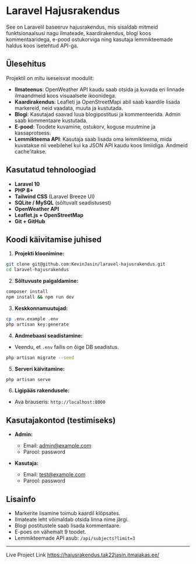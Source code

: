 # Laravel Hajusrakendus

See on Laravelil baseeruv hajusrakendus, mis sisaldab mitmeid funktsionaalsusi nagu ilmateade, kaardirakendus, blogi koos kommentaaridega, e-pood ostukorviga ning kasutaja lemmikteemade haldus koos isetehtud API-ga.

## Ülesehitus

Projektil on mitu iseseisvat moodulit:

- **Ilmateenus**: OpenWeather API kaudu saab otsida ja kuvada eri linnade ilmaandmeid koos visuaalsete ikoonidega.
- **Kaardirakendus**: Leafleti ja OpenStreetMapi abil saab kaardile lisada markereid, neid vaadata, muuta ja kustutada.
- **Blogi**: Kasutajad saavad luua blogipostitusi ja kommenteerida. Admin saab kommentaare kustutada.
- **E-pood**: Toodete kuvamine, ostukorv, koguse muutmine ja kassaprotsess.
- **Lemmikteema API**: Kasutaja saab lisada oma lemmikteema, mida kuvatakse nii veebilehel kui ka JSON API kaudu koos limiidiga. Andmeid cache’itakse.

## Kasutatud tehnoloogiad

- **Laravel 10**
- **PHP 8+**
- **Tailwind CSS** (Laravel Breeze UI)
- **SQLite / MySQL** (sõltuvalt seadistusest)
- **OpenWeather API**
- **Leaflet.js + OpenStreetMap**
- **Git + GitHub**

## Koodi käivitamise juhised

1. **Projekti kloonimine:**
```bash
git clone git@github.com:KevinJasin/laravel-hajusrakendus.git
cd laravel-hajusrakendus
```

2. **Sõltuvuste paigaldamine:**
```bash
composer install
npm install && npm run dev
```

3. **Keskkonnamuutujad:**
```bash
cp .env.example .env
php artisan key:generate
```

4. **Andmebaasi seadistamine:**
- Veendu, et `.env` failis on õige DB seadistus.
```bash
php artisan migrate --seed
```

5. **Serveri käivitamine:**
```bash
php artisan serve
```

6. **Ligipääs rakendusele:**
- Ava brauseris: `http://localhost:8000`

## Kasutajakontod (testimiseks)

- **Admin:**
  - Email: admin@example.com
  - Parool: password

- **Kasutaja:**
  - Email: test@example.com
  - Parool: password

## Lisainfo

- Markerite lisamine toimub kaardil klõpsates.
- Ilmateate leht võimaldab otsida linna nime järgi.
- Blogi postitustele saab lisada kommentaare.
- E-poes on vähemalt 9 toodet.
- Lemmikteemade API asub: `/api/subjects?limit=3`

---

Live Project Link
https://hajusrakendus.tak22jasin.itmajakas.ee/

